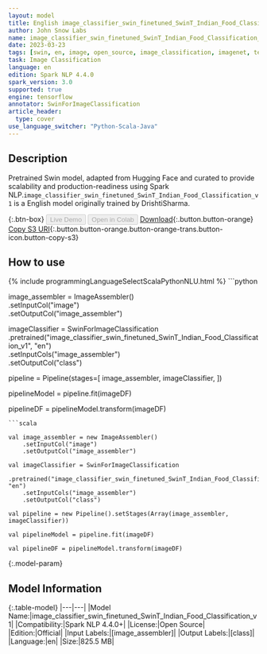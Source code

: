```yaml
---
layout: model
title: English image_classifier_swin_finetuned_SwinT_Indian_Food_Classification_v1 TFSwinForImageClassification from DrishtiSharma
author: John Snow Labs
name: image_classifier_swin_finetuned_SwinT_Indian_Food_Classification_v1
date: 2023-03-23
tags: [swin, en, image, open_source, image_classification, imagenet, tensorflow]
task: Image Classification
language: en
edition: Spark NLP 4.4.0
spark_version: 3.0
supported: true
engine: tensorflow
annotator: SwinForImageClassification
article_header:
  type: cover
use_language_switcher: "Python-Scala-Java"
---
```


## Description

Pretrained Swin  model, adapted from Hugging Face and curated to provide scalability and production-readiness using Spark NLP.`image_classifier_swin_finetuned_SwinT_Indian_Food_Classification_v1` is a English model originally trained by DrishtiSharma.

{:.btn-box}
<button class="button button-orange" disabled>Live Demo</button>
<button class="button button-orange" disabled>Open in Colab</button>
[Download](https://s3.amazonaws.com/auxdata.johnsnowlabs.com/public/models/image_classifier_swin_finetuned_SwinT_Indian_Food_Classification_v1_en_4.4.0_3.0_1679579653627.zip){:.button.button-orange}
[Copy S3 URI](s3://auxdata.johnsnowlabs.com/public/models/image_classifier_swin_finetuned_SwinT_Indian_Food_Classification_v1_en_4.4.0_3.0_1679579653627.zip){:.button.button-orange.button-orange-trans.button-icon.button-copy-s3}

## How to use



<div class="tabs-box" markdown="1">
{% include programmingLanguageSelectScalaPythonNLU.html %}
```python

image_assembler  = ImageAssembler() \
    .setInputCol("image") \
    .setOutputCol("image_assembler")

imageClassifier  = SwinForImageClassification \
    .pretrained("image_classifier_swin_finetuned_SwinT_Indian_Food_Classification_v1", "en") \
    .setInputCols("image_assembler") \
    .setOutputCol("class")

pipeline = Pipeline(stages=[
  image_assembler,
  imageClassifier,
])

pipelineModel = pipeline.fit(imageDF)

pipelineDF = pipelineModel.transform(imageDF)
```
```scala

val image_assembler = new ImageAssembler() 
    .setInputCol("image") 
    .setOutputCol("image_assembler")

val imageClassifier = SwinForImageClassification
    .pretrained("image_classifier_swin_finetuned_SwinT_Indian_Food_Classification_v1", "en")
    .setInputCols("image_assembler") 
    .setOutputCol("class") 

val pipeline = new Pipeline().setStages(Array(image_assembler, imageClassifier))

val pipelineModel = pipeline.fit(imageDF)

val pipelineDF = pipelineModel.transform(imageDF)

```
</div>

{:.model-param}
## Model Information

{:.table-model}
|---|---|
|Model Name:|image_classifier_swin_finetuned_SwinT_Indian_Food_Classification_v1|
|Compatibility:|Spark NLP 4.4.0+|
|License:|Open Source|
|Edition:|Official|
|Input Labels:|[image_assembler]|
|Output Labels:|[class]|
|Language:|en|
|Size:|825.5 MB|